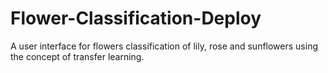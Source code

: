 # Flower-Classification-Deploy

A user interface for flowers classification of lily, rose and sunflowers using the concept of transfer learning.